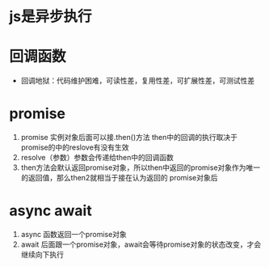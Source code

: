 # js是异步执行  



# 回调函数 
 - 回调地狱：代码维护困难，可读性差，复用性差，可扩展性差，可测试性差


 # promise  
 1. promise 实例对象后面可以接.then()方法   then中的回调的执行取决于promise的中的reslove有没有生效
 2. resolve（参数）参数会传递给then中的回调函数
 3. then方法会默认返回promise对象，所以then中返回的promise对象作为唯一的返回值，那么then2就相当于接在认为返回的          promise对象后

 # async await
 1. async 函数返回一个promise对象 
 2. await 后面跟一个promise对象，await会等待promise对象的状态改变，才会继续向下执行